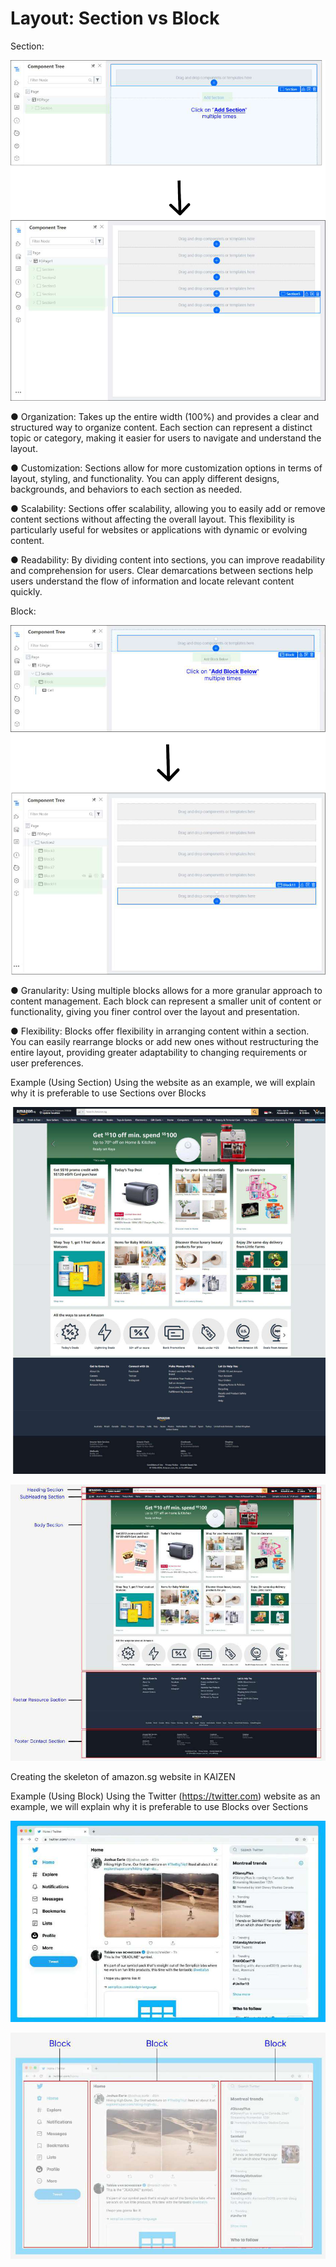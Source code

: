 # Layout: Section vs Block

Section:



![Image Description](./images/image_39.png)

● Organization: Takes up the entire width (100%) and provides a clear and structured way to organize content. Each section can represent a distinct topic or category, making it easier for users to navigate and understand the layout.

● Customization: Sections allow for more customization options in terms of layout, styling, and functionality. You can apply different designs, backgrounds, and behaviors to each section as needed.

● Scalability: Sections offer scalability, allowing you to easily add or remove content sections without affecting the overall layout. This flexibility is particularly useful for websites or applications with dynamic or evolving content.

● Readability: By dividing content into sections, you can improve readability and comprehension for users. Clear demarcations between sections help users understand the flow of information and locate relevant content quickly.





Block:



![Image Description](./images/image_40.png)

● Granularity: Using multiple blocks allows for a more granular approach to content management. Each block can represent a smaller unit of content or functionality, giving you finer control over the layout and presentation.

● Flexibility: Blocks offer flexibility in arranging content within a section. You can easily rearrange blocks or add new ones without restructuring the entire layout, providing greater adaptability to changing requirements or user preferences.





Example (Using Section) 
Using the  website as an example, we will explain why it is preferable to use Sections over Blocks



![Image Description](./images/image_41.png)







![Image Description](./images/image_42.png)





Creating the skeleton of amazon.sg website in KAIZEN







Example (Using Block) 
Using the Twitter (https://twitter.com) website as an example, we will explain why it is preferable to use Blocks over Sections



![Image Description](./images/image_43.png)







![Image Description](./images/image_44.png)





